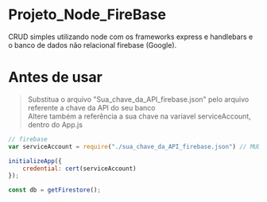 # Projeto_Node_FireBase #
CRUD simples utilizando node com os frameworks express e handlebars e o banco de dados não relacional firebase (Google).

# Antes de usar
> Substitua o arquivo "Sua_chave_da_API_firebase.json" pelo arquivo referente a chave da API do seu banco <Br>
> Altere também a referência a sua chave na variavel serviceAccount, dentro do App.js
```javascript
// firebase
var serviceAccount = require("./sua_chave_da_API_firebase.json") // MUDE AQUI TAMBEM;

initializeApp({
    credential: cert(serviceAccount)
});

const db = getFirestore();
```
